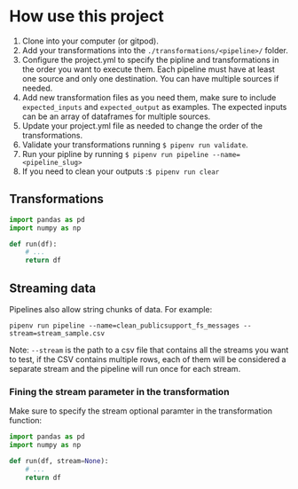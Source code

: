 # How use this project

1. Clone into your computer (or gitpod).
2. Add your transformations into the `./transformations/<pipeline>/` folder.
3. Configure the project.yml to specify the pipline and transformations in the order you want to execute them. Each pipeline must have at least one source and only one destination. You can have multiple sources if needed.
4. Add new transformation files as you need them, make sure to include `expected_inputs` and `expected_output` as examples. The expected inputs can be an array of dataframes for multiple sources.
5. Update your project.yml file as needed to change the order of the transformations.
6. Validate your transformations running `$ pipenv run validate`.
7. Run your pipline by running `$ pipenv run pipeline --name=<pipeline_slug>`
8. If you need to clean your outputs :`$ pipenv run clear`

## Transformations

```py
import pandas as pd
import numpy as np

def run(df):
    # ...
    return df
```


## Streaming data

Pipelines also allow string chunks of data. For example:

```
pipenv run pipeline --name=clean_publicsupport_fs_messages --stream=stream_sample.csv
```

Note: `--stream` is the path to a csv file that contains all the streams you want to test, if the CSV contains multiple rows, each of them will be considered a separate stream and the pipeline will run once for each stream.

### Fining the stream parameter in the transformation

Make sure to specify the stream optional paramter in the transformation function:

```py
import pandas as pd
import numpy as np

def run(df, stream=None):
    # ...
    return df
```